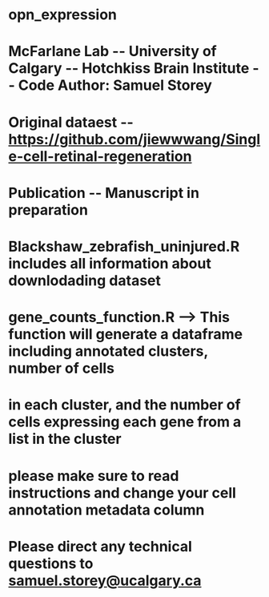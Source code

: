 # opn_expression

# McFarlane Lab -- University of Calgary -- Hotchkiss Brain Institute -- Code Author: Samuel Storey
# Original dataest -- https://github.com/jiewwwang/Single-cell-retinal-regeneration
# Publication -- Manuscript in preparation

# Blackshaw_zebrafish_uninjured.R includes all information about downlodading dataset

# gene_counts_function.R --> This function will generate a dataframe including annotated clusters, number of cells
#                        in each cluster, and the number of cells expressing each gene from a list in the cluster
#                        please make sure to read instructions and change your cell annotation metadata column 

# Please direct any technical questions to samuel.storey@ucalgary.ca
